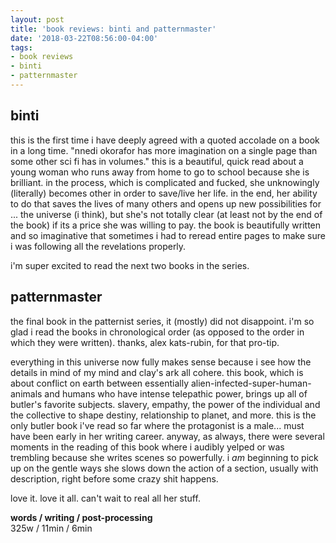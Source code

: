 ```yaml
---
layout: post
title: 'book reviews: binti and patternmaster'
date: '2018-03-22T08:56:00-04:00'
tags:
- book reviews
- binti
- patternmaster
--- 
```


## binti

this is the first time i have deeply agreed with a quoted accolade on a book in a long time. "nnedi okorafor has more imagination on a single page than some other sci fi has in volumes." this is a beautiful, quick read about a young woman who runs away from home to go to school because she is brilliant. in the process, which is complicated and fucked, she unknowingly (literally) becomes other in order to save/live her life. in the end, her ability to do that saves the lives of many others and opens up new possibilities for ... the universe (i think), but she's not totally clear (at least not by the end of the book) if its a price she was willing to pay. the book is beautifully written and so imaginative that sometimes i had to reread entire pages to make sure i was following all the revelations properly. 

i'm super excited to read the next two books in the series. 

## patternmaster
the final book in the patternist series, it (mostly) did not disappoint. i'm so glad i read the books in chronological order (as opposed to the order in which they were written). thanks, alex kats-rubin, for that pro-tip. 

everything in this universe now fully makes sense because i see how the details in mind of my mind and clay's ark all cohere. this book, which is about conflict on earth between essentially alien-infected-super-human-animals and humans who have intense telepathic power, brings up all of butler's favorite subjects. slavery, empathy, the power of the individual and the collective to shape destiny, relationship to planet, and more. this is the only butler book i've read so far where the protagonist is a male... must have been early in her writing career. anyway, as always, there were several moments in the reading of this book where i audibly yelped or was trembling because she writes scenes so powerfully. i *am* beginning to pick up on the gentle ways she slows down the action of a section, usually with description, right before some crazy shit happens. 

love it. love it all. can't wait to real all her stuff. 


<!-- hyperlink bank -->


<!-- &#042; = asterisk -->
<!-- &#039; = single quote '-->

**words / writing / post-processing**  
325w / 11min / 6min
